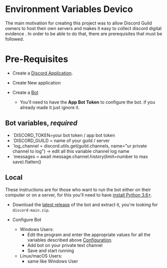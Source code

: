 # Environment Variables Devico

The main motivation for creating this project was to allow Discord Guild owners to host their own servers 
and makes it easy to collect discord digital evidence . In order to be able to do that, 
there are prerequisites that must be followed.

# Pre-Requisites

- Create a [Discord Application](https://discord.com/developers/applications).
- Create New application
- Create a [Bot](https://discord.com/developers/applications/961105613172117515/bot)

  - You'll need to have  the **App Bot Token** to configure the bot. if you already made it just ignore it.

## Bot variables, **_required_**

- `DISCORD_TOKEN=your bot token / app bot token
- `DISCORD_GUILD = name of your guild / server
- `log_channel = discord.utils.get(guild.channels, name="ur private channel to log") -> edit all this variable channel log name
- `messages = await message.channel.history(limit=number to max save).flatten()

## Local

These instructions are for those who want to run the bot either on their computer or on a server, for this you'll need to
have [install Python 3.6+](https://www.python.org/downloads/).

- Download the [latest release](https://github.com/dafapratama/discord) of the bot and extract it,
  you're looking for `discord-main.zip`.

- Configure Bot
  - Windows Users:
    - Edit the program and enter the appropriate values for all the variables described above [Configuration](configuration.md).
    - Add bot on your private text channel
    - Save and start running 
  - Linux/macOS Users:
    - same like Windows User


